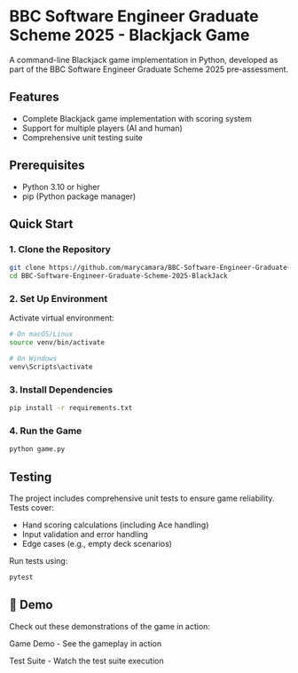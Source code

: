 # BBC Software Engineer Graduate Scheme 2025 - Blackjack Game

A command-line Blackjack game implementation in Python, developed as part of the BBC Software Engineer Graduate Scheme 2025 pre-assessment.

##  Features

- Complete Blackjack game implementation with scoring system
- Support for multiple players (AI and human)
- Comprehensive unit testing suite

##  Prerequisites

- Python 3.10 or higher
- pip (Python package manager)

##  Quick Start

### 1. Clone the Repository

```bash
git clone https://github.com/marycamara/BBC-Software-Engineer-Graduate-Scheme-2025-BlackJack
cd BBC-Software-Engineer-Graduate-Scheme-2025-BlackJack
```

### 2. Set Up Environment

Activate virtual environment:

```bash
# On macOS/Linux
source venv/bin/activate

# On Windows
venv\Scripts\activate
```

### 3. Install Dependencies

```bash
pip install -r requirements.txt
```

### 4. Run the Game

```bash
python game.py
```

##  Testing

The project includes comprehensive unit tests to ensure game reliability. Tests cover:

- Hand scoring calculations (including Ace handling)
- Input validation and error handling
- Edge cases (e.g., empty deck scenarios)

Run tests using:

```bash
pytest
```

## 🎥 Demo

Check out these demonstrations of the game in action:

Game Demo - See the gameplay in action

Test Suite - Watch the test suite execution
